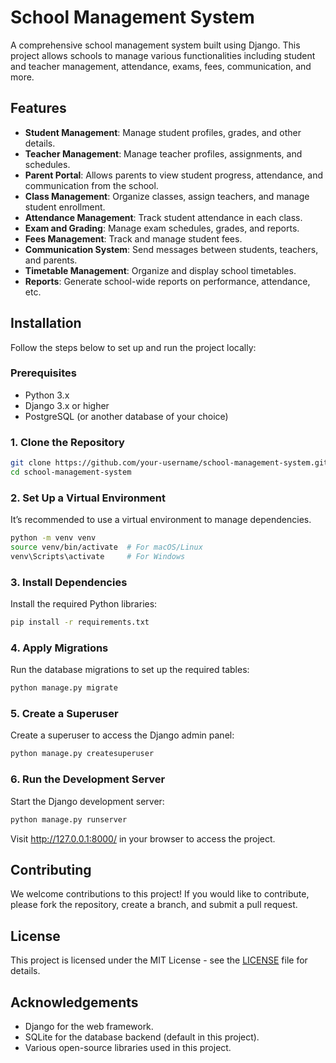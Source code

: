# School Management System

A comprehensive school management system built using Django. This project allows schools to manage various functionalities including student and teacher management, attendance, exams, fees, communication, and more.

## Features

- **Student Management**: Manage student profiles, grades, and other details.
- **Teacher Management**: Manage teacher profiles, assignments, and schedules.
- **Parent Portal**: Allows parents to view student progress, attendance, and communication from the school.
- **Class Management**: Organize classes, assign teachers, and manage student enrollment.
- **Attendance Management**: Track student attendance in each class.
- **Exam and Grading**: Manage exam schedules, grades, and reports.
- **Fees Management**: Track and manage student fees.
- **Communication System**: Send messages between students, teachers, and parents.
- **Timetable Management**: Organize and display school timetables.
- **Reports**: Generate school-wide reports on performance, attendance, etc.

## Installation

Follow the steps below to set up and run the project locally:

### Prerequisites

- Python 3.x
- Django 3.x or higher
- PostgreSQL (or another database of your choice)

### 1. Clone the Repository

```bash
git clone https://github.com/your-username/school-management-system.git
cd school-management-system
```

### 2. Set Up a Virtual Environment

It’s recommended to use a virtual environment to manage dependencies.

```bash
python -m venv venv
source venv/bin/activate  # For macOS/Linux
venv\Scripts\activate     # For Windows
```

### 3. Install Dependencies

Install the required Python libraries:

```bash
pip install -r requirements.txt
```

### 4. Apply Migrations

Run the database migrations to set up the required tables:

```bash
python manage.py migrate
```

### 5. Create a Superuser

Create a superuser to access the Django admin panel:

```bash
python manage.py createsuperuser
```

### 6. Run the Development Server

Start the Django development server:

```bash
python manage.py runserver
```

Visit http://127.0.0.1:8000/ in your browser to access the project.

## Contributing

We welcome contributions to this project! If you would like to contribute, please fork the repository, create a branch, and submit a pull request.

## License

This project is licensed under the MIT License - see the [LICENSE](LICENSE) file for details.

## Acknowledgements
- Django for the web framework.
- SQLite for the database backend (default in this project).
- Various open-source libraries used in this project.